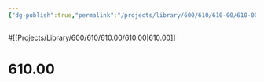 ```yaml
---
{"dg-publish":true,"permalink":"/projects/library/600/610/610-00/610-00/","noteIcon":"0","created":"2024-01-24T15:24:09.128+09:00","updated":"2024-02-05T10:34:41.525+09:00"}
---
```


#[[Projects/Library/600/610/610.00/610.00\|610.00]]

# 610.00

